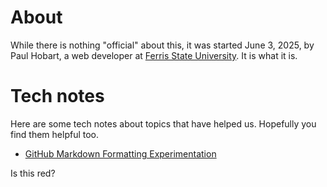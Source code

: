 # About

While there is nothing "official" about this, it was started June 3, 2025, by Paul Hobart, a web developer at [Ferris State University](https://www.ferris.edu/). It is what it is.

# Tech notes

Here are some tech notes about topics that have helped us. Hopefully you find them helpful too.

- [GitHub Markdown Formatting Experimentation](topic/github-markdown-formatting-experimentation.md)

Is this red?